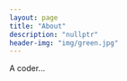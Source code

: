 ```yaml
---
layout: page
title: "About"
description: "nullptr" 
header-img: "img/green.jpg"
---
```


A coder...





